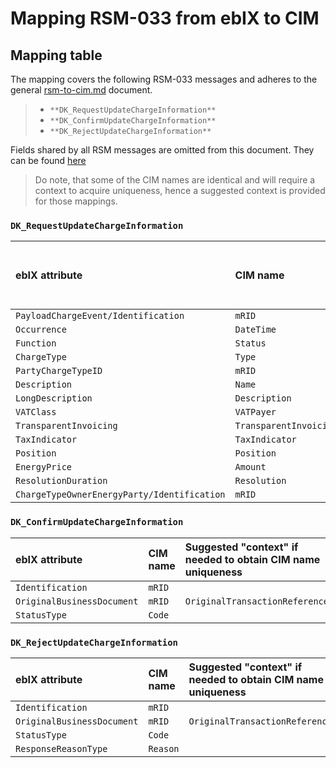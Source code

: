 # Mapping RSM-033 from ebIX to CIM

## Mapping table

The mapping covers the following RSM-033 messages and adheres to the general [rsm-to-cim.md](https://github.com/Energinet-DataHub/geh-charges/blob/main/docs/document-type-mappings/rsm-to-cim.md) document.

>- `**DK_RequestUpdateChargeInformation**`
>- `**DK_ConfirmUpdateChargeInformation**`
>- `**DK_RejectUpdateChargeInformation**`

Fields shared by all RSM messages are omitted from this document. They can be found [here](https://github.com/Energinet-DataHub/geh-charges/blob/main/docs/document-type-mappings/shared-rsm-fields.md)

> Do note, that some of the CIM names are identical and will require a context to acquire uniqueness, hence a suggested context is provided for those mappings.

### `DK_RequestUpdateChargeInformation`

| **ebIX attribute**|**CIM name**| **Suggested "context" if needed to obtain CIM name uniqueness** | **CIM path** |
|:-|:-|:-|:-|
| `PayloadChargeEvent/Identification` | `mRID` | | `MktActivityRecord/mRID` |
| `Occurrence` | `DateTime` | `ValidityStart_` | `MktActivityRecord/ValidityStart_DateAndOrTime/DateTime` |
| `Function` | `Status` | `MktActivityRecord_` | `MktActivityRecord/status` |
| `ChargeType` | `Type` |  | `Series/ChargeType/type` |
| `PartyChargeTypeID` | `mRID` | `ChargeType_` | `Series/ChargeType/mRID` |
| `Description` | `Name` | | `MktActivityRecord/ChargeType/name` |
| `LongDescription` | `Description` | | `MktActivityRecord/ChargeType/description` |
| `VATClass` | `VATPayer` | | `MktActivityRecord/ChargeType/VATPayer` |
| `TransparentInvoicing` | `TransparentInvoicing` | | `MktActivityRecord/ChargeType/TransparentInvoicing` |
| `TaxIndicator` | `TaxIndicator` | | `MktActivityRecord/ChargeType/TaxIndicator` |
| `Position` | `Position` | | `Period/Point/Position` |
| `EnergyPrice` | `Amount` | | `Period/Point/Price/Amount` |
| `ResolutionDuration` | `Resolution` | | `Period/Resolution` |
| `ChargeTypeOwnerEnergyParty/Identification` | `mRID` | `ChargeTypeOwner_` | `Series/ChargeType/ChargeTypeOwner_MarketParticipant/mRID` |

### `DK_ConfirmUpdateChargeInformation`

| **ebIX attribute**|**CIM name**| **Suggested "context" if needed to obtain CIM name uniqueness** | **CIM path** |
|:-|:-|:-|:-|
| `Identification` | `mRID` | | `MktActivityRecord/mRID` |
| `OriginalBusinessDocument` | `mRID` | `OriginalTransactionReference` | `MktActivityRecord/OriginalTransactionReference_MktActivityRecord/mRID` |
| `StatusType` | `Code` || `Reason/Code` |

### `DK_RejectUpdateChargeInformation`

| **ebIX attribute**|**CIM name**| **Suggested "context" if needed to obtain CIM name uniqueness** | **CIM path** |
|:-|:-|:-|:-|
| `Identification` | `mRID` | | `MktActivityRecord/mRID` |
| `OriginalBusinessDocument` | `mRID` | `OriginalTransactionReference` | `MktActivityRecord/OriginalTransactionReference_MktActivityRecord/mRID` |
| `StatusType` | `Code` || `Reason/Code` |
| `ResponseReasonType` | `Reason` || `MktActivityRecord/Reason` |

